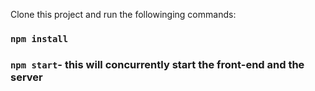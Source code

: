 Clone this project and run the followinging commands:

### `npm install`
### `npm start`- this will concurrently start the front-end and the server
